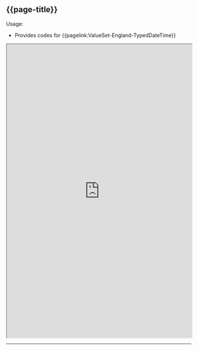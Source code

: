 ## {{page-title}}

Usage:
- Provides codes for {{pagelink:ValueSet-England-TypedDateTime}}

<iframe src="https://simplifier.net/guide/nhs-england-implementation-guide-stu1/Home/Terminology/All-CodeSystems/CodeSystem-England-ODSDateTime" height="800px" width="100%"></iframe>

---